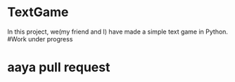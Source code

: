 # TextGame
In this project, we(my friend and I) have made a simple text game in Python.
#Work under progress
# aaya pull request
